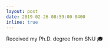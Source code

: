 ```yaml
---
layout: post
date: 2019-02-26 08:59:00-0400
inline: true
---
```


Received my Ph.D. degree from SNU 🎓
